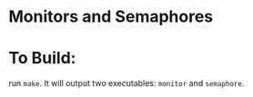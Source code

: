 # Monitors and Semaphores

# To Build:
run `make`. It will output two executables: `monitor` and `semaphore`.
